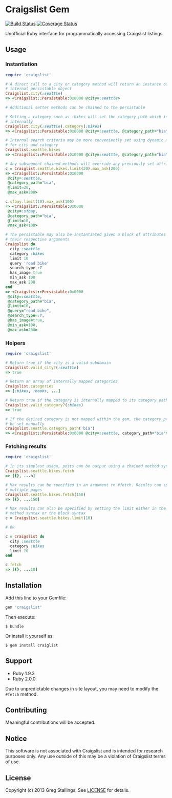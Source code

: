 # Craigslist Gem 
[![Build Status](https://secure.travis-ci.org/gregstallings/craigslist.png?branch=master)][travis]
[![Coverage Status](https://coveralls.io/repos/gregstallings/craigslist/badge.png?branch=master)][coveralls]

[travis]: http://travis-ci.org/gregstallings/craigslist
[coveralls]: https://coveralls.io/r/gregstallings/craigslist

Unofficial Ruby interface for programmatically accessing Craigslist listings.

## Usage

### Instantiation

```ruby
require 'craigslist'

# A direct call to a city or category method will return an instance of the
# internal persistable object
Craigslist.city(:seattle)
=> <Craigslist::Persistable:0x0000 @city=:seattle>

# Additional setter methods can be chained to the persistable

# Setting a category such as :bikes will set the category_path which is mapped
# internally
Craigslist.city(:seattle).category(:bikes)
=> <Craigslist::Persistable:0x0000 @city=:seattle, @category_path="bia">

# Internal search criteria may be more conveniently set using dynamic methods
# for city and category
Craigslist.seattle.bikes
=> <Craigslist::Persistable:0x0000 @city=:seattle, @category_path="bia">

# Any subsequent chained methods will override any previously set attributes
c = Craiglist.seattle.bikes.limit(20).max_ask(200)
=> <Craigslist::Persistable:0x0000
 @city=:seattle,
 @category_path="bia",
 @limit=20,
 @max_ask=200>

c.sfbay.limit(10).max_ask(100)
=> <Craigslist::Persistable:0x0000
 @city=:sfbay,
 @category_path="bia",
 @limit=10,
 @max_ask=100>

# The persistable may also be instantiated given a block of attributes and
# their respective arguments
Craigslist do
  city :seattle
  category :bikes
  limit 10
  query 'road bike'
  search_type :T
  has_image true
  min_ask 100
  max_ask 200
end
=> <Craigslist::Persistable:0x0000
 @city=:seattle,
 @category_path="bia",
 @limit=10,
 @query="road bike",
 @search_type=:T,
 @has_image=true,
 @min_ask=100,
 @max_ask=200>
```

### Helpers

```ruby
require 'craigslist'

# Return true if the city is a valid subdomain
Craigslist.valid_city?(:seattle)
=> true

# Return an array of internally mapped categories
Craigslist.categories
=> [:bikes, :books, ...]

# Return true if the category is internally mapped to its category path
Craigslist.valid_category?(:bikes)
=> true

# If the desired category is not mapped within the gem, the category_path can
# be set manually
Craigslist.seattle.category_path('bia')
=> <Craigslist::Persistable:0x0000 @city=:seattle, category_path="bia">
```

### Fetching results

```ruby
require 'craigslist'

# In its simplest usage, posts can be output using a chained method syntax
Craigslist.seattle.bikes.fetch
=> [{}, ...n]

# Max results can be specified in an argument to #fetch. Results can span
# multiple pages
Craigslist.seattle.bikes.fetch(150)
=> [{}, ...150]

# Max results can also be specified by setting the limit either in the chained
# method syntax or the block syntax
c = Craigslist.seattle.bikes.limit(10)

# OR

c = Craigslist do
  city :seattle
  category :bikes
  limit 10
end

c.fetch
=> [{}, ...10]
```

## Installation

Add this line to your Gemfile:

```ruby
gem 'craigslist'
```

Then execute:

```shell
$ bundle
```

Or install it yourself as:

```shell
$ gem install craiglist
```

## Support

- Ruby 1.9.3
- Ruby 2.0.0

Due to unpredictable changes in site layout, you may need to modify the `#fetch` method.

## Contributing

Meaningful contributions will be accepted.

## Notice

This software is not associated with Craigslist and is intended for research purposes only. Any use outside of this may be a violation of Craigslist terms of use.

## License

Copyright (c) 2013 Greg Stallings. See [LICENSE](https://github.com/gregstallings/craigslist/blob/master/LICENSE) for details.

